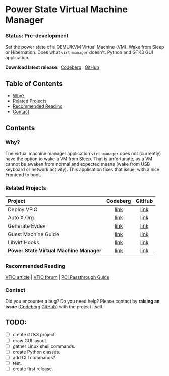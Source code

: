 # Power State Virtual Machine Manager
### Status: Pre-development
Set the power state of a QEMU/KVM Virtual Machine (VM). Wake from Sleep or
Hibernation. Does what `virt-manager` doesn't. Python and GTK3 GUI application.

**Download latest release:**&ensp;[Codeberg][codeberg-releases]
&ensp;[GitHub][github-releases]

[codeberg-releases]: https://codeberg.org/portellam/powerstate-virtmanager/releases/latest
[github-releases]:   https://github.com/portellam/powerstate-virtmanager/releases/latest

## Table of Contents
- [Why?](#why)
- [Related Projects](#related-projects)
- [Recommended Reading](#recommended-reading)
- [Contact](#contact)

## Contents
### Why?
The virtual machine manager application `virt-manager` does not (currently) have
the option to wake a VM from Sleep.
That is unfortunate, as a VM cannot be awaken from normal and expected means
(wake from USB keyboard or network activity).
This application fixes that issue, with a nice Frontend to boot.

### Related Projects
| Project                                 | Codeberg          | GitHub          |
| :---                                    | :---:             | :---:           |
| Deploy VFIO                             | [link][codeberg1] | [link][github1] |
| Auto X.Org                              | [link][codeberg2] | [link][github2] |
| Generate Evdev                          | [link][codeberg3] | [link][github3] |
| Guest Machine Guide                     | [link][codeberg4] | [link][github4] |
| Libvirt Hooks                           | [link][codeberg5] | [link][github5] |
| **Power State Virtual Machine Manager** | [link][codeberg6] | [link][github6] |

[codeberg1]: https://codeberg.org/portellam/deploy-VFIO
[github1]:   https://github.com/portellam/deploy-VFIO
[codeberg2]: https://codeberg.org/portellam/auto-xorg
[github2]:   https://github.com/portellam/auto-xorg
[codeberg3]: https://codeberg.org/portellam/generate-evdev
[github3]:   https://github.com/portellam/generate-evdev
[codeberg4]: https://codeberg.org/portellam/guest-machine-guide
[github4]:   https://github.com/portellam/guest-machine-guide
[codeberg5]: https://codeberg.org/portellam/libvirt-hooks
[github5]:   https://github.com/portellam/libvirt-hooks
[codeberg6]: https://codeberg.org/portellam/powerstate-virtmanager
[github6]:   https://github.com/portellam/powerstate-virtmanager

### Recommended Reading
[VFIO article] | [VFIO forum] | [PCI Passthrough Guide]

[VFIO Article]:          https://www.kernel.org/doc/html/latest/driver-api/vfio.html
[VFIO Forum]:            https://old.reddit.com/r/VFIO
[PCI Passthrough Guide]: https://wiki.archlinux.org/title/PCI_passthrough_via_OVMF

### Contact
Did you encounter a bug? Do you need help? Please contact by
**raising an issue** ([Codeberg][github-issues] [GitHub][github-issues])
with the project itself.

[codeberg-issues]: https://codeberg.org/portellam/powerstate-virtmanager/issues
[github-issues]:   https://github.com/portellam/powerstate-virtmanager/issues

## TODO:
- [ ] create GTK3 project.
- [ ] draw GUI layout.
- [ ] gather Linux shell commands.
- [ ] create Python classes.
- [ ] add CLI commands?
- [ ] test.
- [ ] create first release.